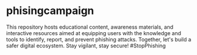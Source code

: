 # phisingcampaign
This repository hosts educational content, awareness materials, and interactive resources aimed at equipping users with the knowledge and tools to identify, report, and prevent phishing attacks. Together, let's build a safer digital ecosystem. Stay vigilant, stay secure! #StopPhishing
